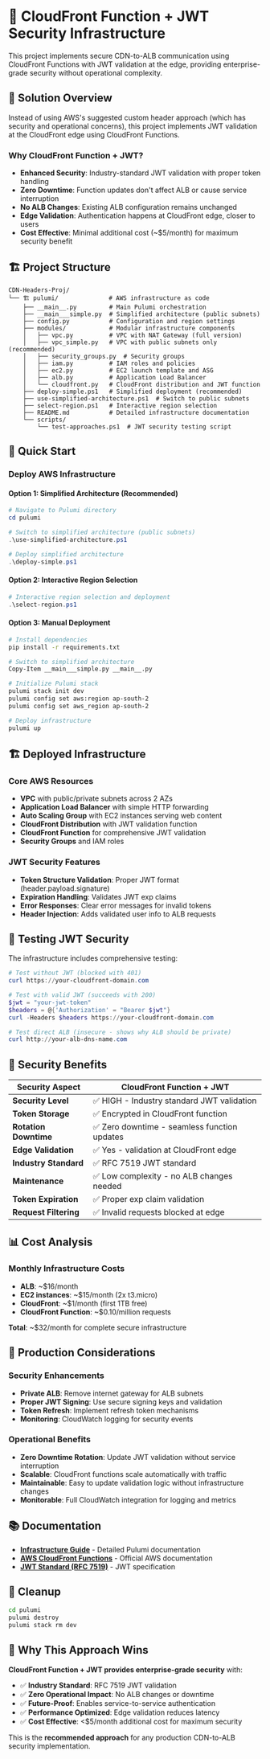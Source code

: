 # 🚀 CloudFront Function + JWT Security Infrastructure

This project implements secure CDN-to-ALB communication using CloudFront Functions with JWT validation at the edge, providing enterprise-grade security without operational complexity.

## 🎯 Solution Overview

Instead of using AWS's suggested custom header approach (which has security and operational concerns), this project implements JWT validation at the CloudFront edge using CloudFront Functions.

### Why CloudFront Function + JWT?
- **Enhanced Security**: Industry-standard JWT validation with proper token handling
- **Zero Downtime**: Function updates don't affect ALB or cause service interruption
- **No ALB Changes**: Existing ALB configuration remains unchanged
- **Edge Validation**: Authentication happens at CloudFront edge, closer to users
- **Cost Effective**: Minimal additional cost (~$5/month) for maximum security benefit

## 🏗️ Project Structure

```
CDN-Headers-Proj/
└── 🏗️ pulumi/              # AWS infrastructure as code
    ├── __main__.py         # Main Pulumi orchestration
    ├── __main___simple.py  # Simplified architecture (public subnets)
    ├── config.py           # Configuration and region settings
    ├── modules/            # Modular infrastructure components
    │   ├── vpc.py          # VPC with NAT Gateway (full version)
    │   ├── vpc_simple.py   # VPC with public subnets only (recommended)
    │   ├── security_groups.py  # Security groups
    │   ├── iam.py          # IAM roles and policies
    │   ├── ec2.py          # EC2 launch template and ASG
    │   ├── alb.py          # Application Load Balancer
    │   └── cloudfront.py   # CloudFront distribution and JWT function
    ├── deploy-simple.ps1   # Simplified deployment (recommended)
    ├── use-simplified-architecture.ps1  # Switch to public subnets
    ├── select-region.ps1   # Interactive region selection
    ├── README.md           # Detailed infrastructure documentation
    └── scripts/
        └── test-approaches.ps1  # JWT security testing script
```

## 🚀 Quick Start

### Deploy AWS Infrastructure

#### Option 1: Simplified Architecture (Recommended)
```powershell
# Navigate to Pulumi directory
cd pulumi

# Switch to simplified architecture (public subnets)
.\use-simplified-architecture.ps1

# Deploy simplified architecture
.\deploy-simple.ps1
```

#### Option 2: Interactive Region Selection
```powershell
# Interactive region selection and deployment
.\select-region.ps1
```

#### Option 3: Manual Deployment
```bash
# Install dependencies
pip install -r requirements.txt

# Switch to simplified architecture
Copy-Item __main___simple.py __main__.py

# Initialize Pulumi stack
pulumi stack init dev
pulumi config set aws:region ap-south-2
pulumi config set aws_region ap-south-2

# Deploy infrastructure
pulumi up
```

## 🏗️ Deployed Infrastructure

### Core AWS Resources
- **VPC** with public/private subnets across 2 AZs
- **Application Load Balancer** with simple HTTP forwarding
- **Auto Scaling Group** with EC2 instances serving web content
- **CloudFront Distribution** with JWT validation function
- **CloudFront Function** for comprehensive JWT validation
- **Security Groups** and IAM roles

### JWT Security Features
- **Token Structure Validation**: Proper JWT format (header.payload.signature)
- **Expiration Handling**: Validates JWT exp claims
- **Error Responses**: Clear error messages for invalid tokens
- **Header Injection**: Adds validated user info to ALB requests

## 🧪 Testing JWT Security

The infrastructure includes comprehensive testing:

```powershell
# Test without JWT (blocked with 401)
curl https://your-cloudfront-domain.com

# Test with valid JWT (succeeds with 200)
$jwt = "your-jwt-token"
$headers = @{'Authorization' = "Bearer $jwt"}
curl -Headers $headers https://your-cloudfront-domain.com

# Test direct ALB (insecure - shows why ALB should be private)
curl http://your-alb-dns-name.com
```

## 🔐 Security Benefits

| Security Aspect | CloudFront Function + JWT |
|-----------------|---------------------------|
| **Security Level** | ✅ HIGH - Industry standard JWT validation |
| **Token Storage** | ✅ Encrypted in CloudFront function |
| **Rotation Downtime** | ✅ Zero downtime - seamless function updates |
| **Edge Validation** | ✅ Yes - validation at CloudFront edge |
| **Industry Standard** | ✅ RFC 7519 JWT standard |
| **Maintenance** | ✅ Low complexity - no ALB changes needed |
| **Token Expiration** | ✅ Proper exp claim validation |
| **Request Filtering** | ✅ Invalid requests blocked at edge |

## 📊 Cost Analysis

### Monthly Infrastructure Costs
- **ALB**: ~$16/month
- **EC2 instances**: ~$15/month (2x t3.micro)
- **CloudFront**: ~$1/month (first 1TB free)
- **CloudFront Function**: ~$0.10/million requests

**Total**: ~$32/month for complete secure infrastructure

## 🎯 Production Considerations

### Security Enhancements
- **Private ALB**: Remove internet gateway for ALB subnets
- **Proper JWT Signing**: Use secure signing keys and validation
- **Token Refresh**: Implement refresh token mechanisms
- **Monitoring**: CloudWatch logging for security events

### Operational Benefits
- **Zero Downtime Rotation**: Update JWT validation without service interruption
- **Scalable**: CloudFront functions scale automatically with traffic
- **Maintainable**: Easy to update validation logic without infrastructure changes
- **Monitorable**: Full CloudWatch integration for logging and metrics

## 📚 Documentation

- **[Infrastructure Guide](pulumi/README.md)** - Detailed Pulumi documentation
- **[AWS CloudFront Functions](https://docs.aws.amazon.com/AmazonCloudFront/latest/DeveloperGuide/cloudfront-functions.html)** - Official AWS documentation
- **[JWT Standard (RFC 7519)](https://tools.ietf.org/html/rfc7519)** - JWT specification

## 🧹 Cleanup

```bash
cd pulumi
pulumi destroy
pulumi stack rm dev
```

## 🎉 Why This Approach Wins

**CloudFront Function + JWT provides enterprise-grade security** with:
- ✅ **Industry Standard**: RFC 7519 JWT validation
- ✅ **Zero Operational Impact**: No ALB changes or downtime
- ✅ **Future-Proof**: Enables service-to-service authentication
- ✅ **Performance Optimized**: Edge validation reduces latency
- ✅ **Cost Effective**: <$5/month additional cost for maximum security

This is the **recommended approach** for any production CDN-to-ALB security implementation.